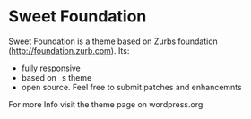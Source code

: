 Sweet Foundation
===

Sweet Foundation is a theme based on Zurbs foundation (http://foundation.zurb.com). Its:
* fully responsive
* based on _s theme
* open source. Feel free to submit patches and enhancemnts

For more Info visit the theme page on wordpress.org




